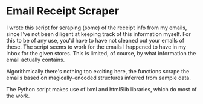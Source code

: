 # Email Receipt Scraper

I wrote this script for scraping (some) of the receipt info from my emails,
since I've not been diligent at keeping track of this information myself.
For this to be of any use, you'd have to have not cleaned out your emails of these. The script seems to work for the emails I happened to have in my Inbox for the given stores.
This is limited, of course, by what information the email actually contains.

Algorithmically there's nothing too exciting here, the functions scrape the emails based on magically-encoded structures inferred from sample data.

The Python script makes use of lxml and html5lib libraries, which do most of the work.
